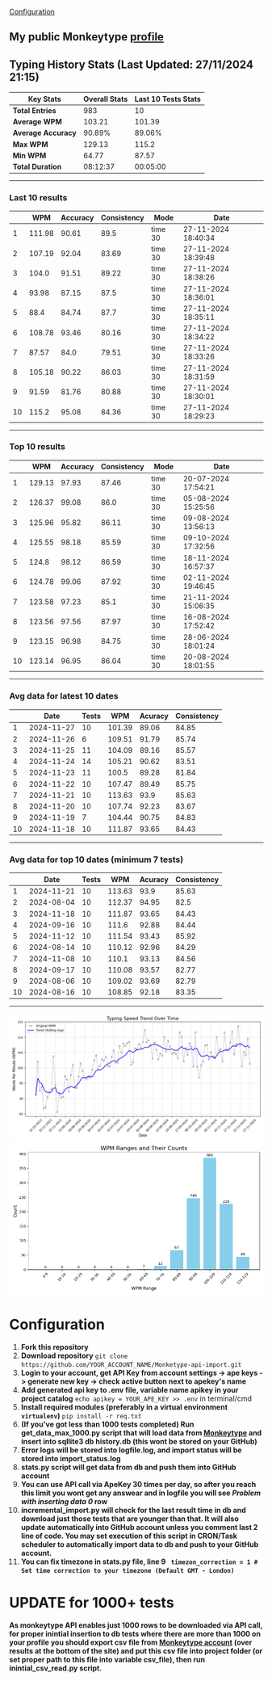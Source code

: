 
[Configuration](#configuration)
## My public Monkeytype [profile](https://monkeytype.com/profile/zp14)


        
## Typing History Stats (Last Updated: 27/11/2024 21:15)

| **Key Stats**               | **Overall Stats**       | **Last 10 Tests Stats**  |
|--------------------------|-------------------------|--------------------------|
| **Total Entries**        | 983           | 10                       |
| **Average WPM**          | 103.21           | 101.39    |
| **Average Accuracy**     | 90.89%          | 89.06%   |
| **Max WPM**              | 129.13               | 115.2        |
| **Min WPM**              | 64.77               | 87.57                        |
| **Total Duration**       | 08:12:37        | 00:05:00                        |


---

### Last 10 results

| | WPM | Accuracy | Consistency | Mode | Date |
| --- | --- | -------- | ----------- | ---- | --------- |
| 1 | 111.98 | 90.61 | 89.5 | time 30 | 27-11-2024 18:40:34 |
| 2 | 107.19 | 92.04 | 83.69 | time 30 | 27-11-2024 18:39:48 |
| 3 | 104.0 | 91.51 | 89.22 | time 30 | 27-11-2024 18:38:26 |
| 4 | 93.98 | 87.15 | 87.5 | time 30 | 27-11-2024 18:36:01 |
| 5 | 88.4 | 84.74 | 87.7 | time 30 | 27-11-2024 18:35:11 |
| 6 | 108.78 | 93.46 | 80.16 | time 30 | 27-11-2024 18:34:22 |
| 7 | 87.57 | 84.0 | 79.51 | time 30 | 27-11-2024 18:33:26 |
| 8 | 105.18 | 90.22 | 86.03 | time 30 | 27-11-2024 18:31:59 |
| 9 | 91.59 | 81.76 | 80.88 | time 30 | 27-11-2024 18:30:01 |
| 10 | 115.2 | 95.08 | 84.36 | time 30 | 27-11-2024 18:29:23 |


 --- 

### Top 10 results

| | WPM | Accuracy | Consistency | Mode | Date |
| --- | --- | -------- | ----------- | ---- | --------- |
| 1 | 129.13 | 97.93 | 87.46 | time 30 | 20-07-2024 17:54:21 |
| 2 | 126.37 | 99.08 | 86.0 | time 30 | 05-08-2024 15:25:56 |
| 3 | 125.96 | 95.82 | 86.11 | time 30 | 09-08-2024 13:56:13 |
| 4 | 125.55 | 98.18 | 85.59 | time 30 | 09-10-2024 17:32:56 |
| 5 | 124.8 | 98.12 | 86.59 | time 30 | 18-11-2024 16:57:37 |
| 6 | 124.78 | 99.06 | 87.92 | time 30 | 02-11-2024 19:46:45 |
| 7 | 123.58 | 97.23 | 85.1 | time 30 | 21-11-2024 15:06:35 |
| 8 | 123.56 | 97.56 | 87.97 | time 30 | 16-08-2024 17:52:42 |
| 9 | 123.15 | 96.98 | 84.75 | time 30 | 28-06-2024 18:01:24 |
| 10 | 123.14 | 96.95 | 86.04 | time 30 | 20-08-2024 18:01:55 |


 --- 

### Avg data for latest 10 dates

| | Date | Tests | WPM | Acuracy | Consistency |
| --- | --- | -------- | ----------- | ---- | --------- |
| 1 | 2024-11-27 | 10 | 101.39 | 89.06 | 84.85 |
| 2 | 2024-11-26 | 6 | 109.51 | 91.79 | 85.74 |
| 3 | 2024-11-25 | 11 | 104.09 | 89.16 | 85.57 |
| 4 | 2024-11-24 | 14 | 105.21 | 90.62 | 83.51 |
| 5 | 2024-11-23 | 11 | 100.5 | 89.28 | 81.84 |
| 6 | 2024-11-22 | 10 | 107.47 | 89.49 | 85.75 |
| 7 | 2024-11-21 | 10 | 113.63 | 93.9 | 85.63 |
| 8 | 2024-11-20 | 10 | 107.74 | 92.23 | 83.67 |
| 9 | 2024-11-19 | 7 | 104.44 | 90.75 | 84.83 |
| 10 | 2024-11-18 | 10 | 111.87 | 93.65 | 84.43 |


 --- 

### Avg data for top 10 dates (minimum 7 tests)

| | Date | Tests | WPM | Acuracy | Consistency |
| --- | --- | -------- | ----------- | ---- | --------- |
| 1 | 2024-11-21 | 10 | 113.63 | 93.9 | 85.63 |
| 2 | 2024-08-04 | 10 | 112.37 | 94.95 | 82.5 |
| 3 | 2024-11-18 | 10 | 111.87 | 93.65 | 84.43 |
| 4 | 2024-09-16 | 10 | 111.6 | 92.88 | 84.44 |
| 5 | 2024-11-12 | 10 | 111.54 | 93.43 | 85.92 |
| 6 | 2024-08-14 | 10 | 110.12 | 92.96 | 84.29 |
| 7 | 2024-11-08 | 10 | 110.1 | 93.13 | 84.56 |
| 8 | 2024-09-17 | 10 | 110.08 | 93.57 | 82.77 |
| 9 | 2024-08-06 | 10 | 109.02 | 93.69 | 82.79 |
| 10 | 2024-08-16 | 10 | 108.85 | 92.18 | 83.35 |


 --- 


        
![speed trend](typing_speed_trend.png)
![counted chart](count_tests.png)
# Configuration
1. **Fork this repository** 
2. **Download repository** `git clone https://github.com/YOUR_ACCOUNT_NAME/Monketype-api-import.git`
3. **Login to your account, get API Key from account settings -> ape keys -> generate new key -> check active button next to apekey's name**
4. **Add generated api key to .env file, variable name apikey in your project catalog**  `echo apikey = YOUR_APE_KEY >> .env` in terminal/cmd
5. **Install required modules (preferably in a virtual environment `virtualenv`)** `pip install -r req.txt`
6. **(If you've got less than 1000 tests completed) Run get_data_max_1000.py script that will load data from [Monkeytype](https://monkeytype.com/) and insert into sqllite3 db history.db (this wont be stored on your GitHub)**
7. **Error logs will be stored into logfile.log, and import status will be stored into import_status.log**
8. **stats.py script will get data from db and push them into GitHub account**
9. **You can use API call via ApeKey 30 times per day, so after you reach this limit you wont get any answear and in logfile you will see *Problem with inserting data 0* row**
10. **incremental_import.py will check for the last result time in db and download just those tests that are younger than that. It will also update automatically into GitHub account unless you comment last 2 line of code. You may set execution of this script in CRON/Task scheduler to automatically import data to db and push to your GitHub account.**
11. **You can fix timezone in stats.py file, line 9 ` timezon_correction = 1 # Set time correction to your timezone (Default GMT - London)`**
# UPDATE for 1000+ tests
    
**As monkeytype API enables just 1000 rows to be downloaded via API call, for proper inintial insertion to db tests where there are more than 1000 on your profile
you should export csv file from [Monkeytype account](https://monkeytype.com/account) (over results at the bottom of the site)
and put this csv file into project folder (or set proper path to this file into variable csv_file), then run inintial_csv_read.py script.**
    
